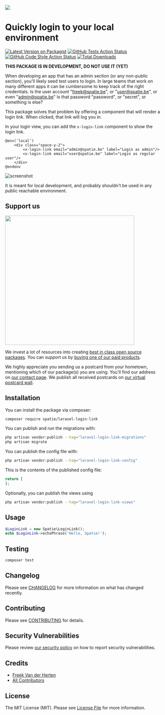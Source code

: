 
[<img src="https://github-ads.s3.eu-central-1.amazonaws.com/support-ukraine.svg?t=1" />](https://supportukrainenow.org)

# Quickly login to your local environment

[![Latest Version on Packagist](https://img.shields.io/packagist/v/spatie/laravel-login-link.svg?style=flat-square)](https://packagist.org/packages/spatie/laravel-login-link)
[![GitHub Tests Action Status](https://img.shields.io/github/workflow/status/spatie/laravel-login-link/run-tests?label=tests)](https://github.com/spatie/laravel-login-link/actions?query=workflow%3Arun-tests+branch%3Amain)
[![GitHub Code Style Action Status](https://img.shields.io/github/workflow/status/spatie/laravel-login-link/Check%20&%20fix%20styling?label=code%20style)](https://github.com/spatie/laravel-login-link/actions?query=workflow%3A"Check+%26+fix+styling"+branch%3Amain)
[![Total Downloads](https://img.shields.io/packagist/dt/spatie/laravel-login-link.svg?style=flat-square)](https://packagist.org/packages/spatie/laravel-login-link)

**THIS PACKAGE IS IN DEVELOPMENT, DO NOT USE IT (YET)**

When developing an app that has an admin section (or any non-public section), you'll likely seed test users to login. In large teams that work on many different apps it can be cumbersome to keep track of the right credentials. Is the user account "freek@spatie.be", or "user@spatie.be", or even "admin@spatie.be" Is that password "password", or "secret", or something is else?

This package solves that problem by offering a component that will render a login link. When clicked, that link will log you in.

In your login view, you can add the `x-login-link` component to show the login link.

```blade
@env('local')
    <div class="space-y-2">
        <x-login-link email="admin@spatie.be" label="Login as admin"/>
        <x-login-link email="user@spatie.be" label="Login as regular user"/>
    </div>
@endenv
```

![screenshot]()

It is meant for local development, and probably shouldn't be used in any public reachable environment.

## Support us

[<img src="https://github-ads.s3.eu-central-1.amazonaws.com/laravel-login-link.jpg?t=1" width="419px" />](https://spatie.be/github-ad-click/laravel-login-link)

We invest a lot of resources into creating [best in class open source packages](https://spatie.be/open-source). You can support us by [buying one of our paid products](https://spatie.be/open-source/support-us).

We highly appreciate you sending us a postcard from your hometown, mentioning which of our package(s) you are using. You'll find our address on [our contact page](https://spatie.be/about-us). We publish all received postcards on [our virtual postcard wall](https://spatie.be/open-source/postcards).

## Installation

You can install the package via composer:

```bash
composer require spatie/laravel-login-link
```

You can publish and run the migrations with:

```bash
php artisan vendor:publish --tag="laravel-login-link-migrations"
php artisan migrate
```

You can publish the config file with:

```bash
php artisan vendor:publish --tag="laravel-login-link-config"
```

This is the contents of the published config file:

```php
return [
];
```

Optionally, you can publish the views using

```bash
php artisan vendor:publish --tag="laravel-login-link-views"
```

## Usage

```php
$LoginLink = new Spatie\LoginLink();
echo $LoginLink->echoPhrase('Hello, Spatie!');
```

## Testing

```bash
composer test
```

## Changelog

Please see [CHANGELOG](CHANGELOG.md) for more information on what has changed recently.

## Contributing

Please see [CONTRIBUTING](https://github.com/spatie/.github/blob/main/CONTRIBUTING.md) for details.

## Security Vulnerabilities

Please review [our security policy](../../security/policy) on how to report security vulnerabilities.

## Credits

- [Freek Van der Herten](https://github.com/freekmurze)
- [All Contributors](../../contributors)

## License

The MIT License (MIT). Please see [License File](LICENSE.md) for more information.
